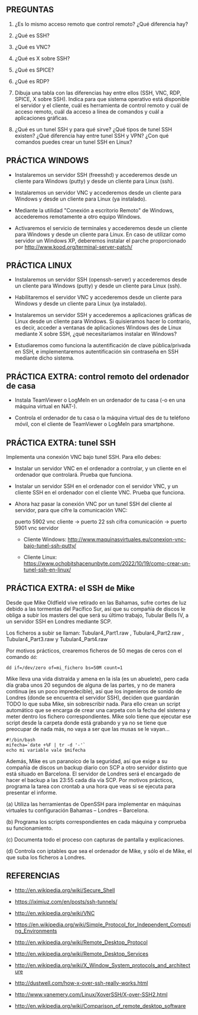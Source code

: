 PREGUNTAS
---------

  01. ¿Es lo mismo acceso remoto que control remoto? ¿Qué diferencia hay?

  02. ¿Qué es SSH?

  03. ¿Qué es VNC?

  04. ¿Qué es X sobre SSH?

  05. ¿Qué es SPICE?

  06. ¿Qué es RDP?

  07. Dibuja una tabla con las diferencias hay entre ellos (SSH, VNC, RDP, SPICE, X sobre SSH). Indica para que sistema operativo está disponible el servidor y el cliente, cuál es herramienta de control remoto y cuál de acceso remoto, cuál da acceso a línea de comandos y cuál a aplicaciones gráficas.
  
  08. ¿Qué es un tunel SSH y para qué sirve? ¿Qué tipos de tunel SSH existen? ¿Qué diferencia hay entre tunel SSH y VPN? ¿Con qué comandos puedes crear un tunel SSH en Linux?





PRÁCTICA WINDOWS
----------------

  - Instalaremos un servidor SSH (freesshd) y accederemos desde un cliente para Windows (putty) y desde un cliente para Linux (ssh).

  - Instalaremos un servidor VNC y accederemos desde un cliente para Windows y desde un cliente para Linux (ya instalado).

  - Mediante la utilidad "Conexión a escritorio Remoto" de Windows, accederemos remotamente a otro equipo Windows.

  - Activaremos el servicio de terminales y accederemos desde un cliente para Windows y desde un cliente para Linux. En caso de utilizar como servidor un Windows XP, deberemos instalar el parche proporcionado por http://www.kood.org/terminal-server-patch/





PRÁCTICA LINUX
--------------

  - Instalaremos un servidor SSH (openssh-server) y accederemos desde un cliente para Windows (putty) y desde un cliente para Linux (ssh).

  - Habilitaremos el servidor VNC y accederemos desde un cliente para Windows y desde un cliente para Linux (ya instalado).

  - Instalaremos un servidor SSH y accederemos a aplicaciones gràficas de Linux desde un cliente para Windows. Si quisieramos hacer lo contrario, es decir, acceder a ventanas de aplicaciones Windows des de Linux mediante X sobre SSH, ¿qué necesitaríamos instalar en Windows?

  - Estudiaremos como funciona la autentificación de clave pública/privada en SSH, e implementaremos autentificación sin contraseña en SSH mediante dicho sistema.





PRÁCTICA EXTRA: control remoto del ordenador de casa
----------------------------------------------------

  - Instala TeamViewer o LogMeIn en un ordenador de tu casa (-o en una máquina virtual en NAT-).

  - Controla el ordenador de tu casa o la máquina virtual des de tu teléfono móvil, con el cliente de TeamViewer o LogMeIn para smartphone.





PRÁCTICA EXTRA: tunel SSH
-------------------------

Implementa una conexión VNC bajo tunel SSH. Para ello debes:

  - Instalar un servidor VNC en el ordenador a controlar, y un cliente en el ordenador que controlará. Prueba que funciona.

  - Instalar un servidor SSH en el ordenador con el servidor VNC, y un cliente SSH en el ordenador con el cliente VNC. Prueba que funciona.
  
  - Ahora haz pasar la conexión VNC por un tunel SSH del cliente al servidor, para que cifre la comunicación VNC:
  
    puerto 5902 vnc cliente -> puerto 22 ssh cifra comunicación -> puerto 5901 vnc servidor

    - Cliente Windows: <http://www.maquinasvirtuales.eu/conexion-vnc-bajo-tunel-ssh-putty/>

    - Cliente Linux: <https://www.ochobitshacenunbyte.com/2022/10/19/como-crear-un-tunel-ssh-en-linux/>





PRÁCTICA EXTRA: el SSH de Mike
------------------------------

Desde que Mike Oldfield vive retirado en las Bahamas, sufre cortes de luz debido a las tormentas del Pacífico Sur, así que su compañía de discos le obliga a subir los masters del que será su último trabajo, Tubular Bells IV, a un servidor SSH en Londres mediante SCP.

Los ficheros a subir se llaman: Tubular4_Part1.raw , Tubular4_Part2.raw , Tubular4_Part3.raw y Tubular4_Part4.raw

Por motivos prácticos, crearemos ficheros de 50 megas de ceros con el comando `dd`:

    dd if=/dev/zero of=mi_fichero bs=50M count=1

Mike lleva una vida distraída y amena en la isla (es un abuelete), pero cada día graba unos 20 segundos de alguna de las partes, y no de manera continua (es un poco impredecible), así que los ingenieros de sonido de Londres (donde se encuentra el servidor SSH), deciden que guardarán TODO lo que suba Mike, sin sobrescribir nada. Para ello crean un script automático que se encarga de crear una carpeta con la fecha del sistema y meter dentro los fichero correspondientes. Mike solo tiene que ejecutar ese script desde la carpeta donde está grabando y ya no se tiene que preocupar de nada más, no vaya a ser que las musas se le vayan...

    #!/bin/bash
    mifecha=`date +%F | tr -d '-'`
    echo mi variable vale $mifecha

Además, Mike es un paranoico de la seguridad, así que exige a su compañía de discos un backup diario con SCP a otro servidor distinto que está situado en Barcelona. El servidor de Londres será el encargado de hacer el backup a las 23:55 cada día vía SCP. Por motivos prácticos, programa la tarea con crontab a una hora que veas si se ejecuta para presentar el informe.

(a) Utiliza las herramientas de OpenSSH para implementar en máquinas virtuales tu configuración Bahamas – Londres – Barcelona.

(b) Programa los scripts correspondientes en cada máquina y comprueba su funcionamiento.

(c) Documenta todo el proceso con capturas de pantalla y explicaciones.

(d) Controla con iptables que sea el ordenador de Mike, y sólo el de Mike, el que suba los ficheros a Londres.





REFERENCIAS
-----------

  - <http://en.wikipedia.org/wiki/Secure_Shell>

  - <https://iximiuz.com/en/posts/ssh-tunnels/>

  - <http://en.wikipedia.org/wiki/VNC>

  - <https://en.wikipedia.org/wiki/Simple_Protocol_for_Independent_Computing_Environments>

  - <http://en.wikipedia.org/wiki/Remote_Desktop_Protocol>

  - <http://en.wikipedia.org/wiki/Remote_Desktop_Services>

  - <http://en.wikipedia.org/wiki/X_Window_System_protocols_and_architecture>

  - <http://dustwell.com/how-x-over-ssh-really-works.html>

  - <http://www.vanemery.com/Linux/XoverSSH/X-over-SSH2.html>

  - <http://en.wikipedia.org/wiki/Comparison_of_remote_desktop_software>

